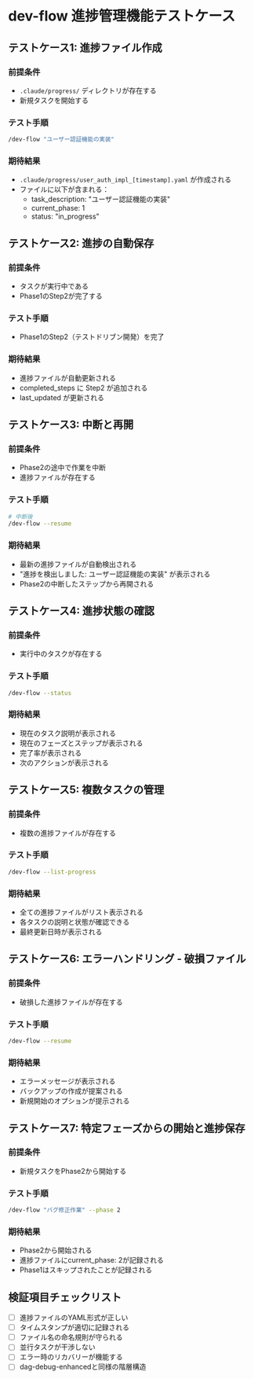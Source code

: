 # dev-flow 進捗管理機能テストケース

## テストケース1: 進捗ファイル作成
### 前提条件
- `.claude/progress/` ディレクトリが存在する
- 新規タスクを開始する

### テスト手順
```bash
/dev-flow "ユーザー認証機能の実装"
```

### 期待結果
- `.claude/progress/user_auth_impl_[timestamp].yaml` が作成される
- ファイルに以下が含まれる：
  - task_description: "ユーザー認証機能の実装"
  - current_phase: 1
  - status: "in_progress"

## テストケース2: 進捗の自動保存
### 前提条件
- タスクが実行中である
- Phase1のStep2が完了する

### テスト手順
- Phase1のStep2（テストドリブン開発）を完了

### 期待結果
- 進捗ファイルが自動更新される
- completed_steps に Step2 が追加される
- last_updated が更新される

## テストケース3: 中断と再開
### 前提条件
- Phase2の途中で作業を中断
- 進捗ファイルが存在する

### テスト手順
```bash
# 中断後
/dev-flow --resume
```

### 期待結果
- 最新の進捗ファイルが自動検出される
- "進捗を検出しました: ユーザー認証機能の実装" が表示される
- Phase2の中断したステップから再開される

## テストケース4: 進捗状態の確認
### 前提条件
- 実行中のタスクが存在する

### テスト手順
```bash
/dev-flow --status
```

### 期待結果
- 現在のタスク説明が表示される
- 現在のフェーズとステップが表示される
- 完了率が表示される
- 次のアクションが表示される

## テストケース5: 複数タスクの管理
### 前提条件
- 複数の進捗ファイルが存在する

### テスト手順
```bash
/dev-flow --list-progress
```

### 期待結果
- 全ての進捗ファイルがリスト表示される
- 各タスクの説明と状態が確認できる
- 最終更新日時が表示される

## テストケース6: エラーハンドリング - 破損ファイル
### 前提条件
- 破損した進捗ファイルが存在する

### テスト手順
```bash
/dev-flow --resume
```

### 期待結果
- エラーメッセージが表示される
- バックアップの作成が提案される
- 新規開始のオプションが提示される

## テストケース7: 特定フェーズからの開始と進捗保存
### 前提条件
- 新規タスクをPhase2から開始する

### テスト手順
```bash
/dev-flow "バグ修正作業" --phase 2
```

### 期待結果
- Phase2から開始される
- 進捗ファイルにcurrent_phase: 2が記録される
- Phase1はスキップされたことが記録される

## 検証項目チェックリスト
- [ ] 進捗ファイルのYAML形式が正しい
- [ ] タイムスタンプが適切に記録される
- [ ] ファイル名の命名規則が守られる
- [ ] 並行タスクが干渉しない
- [ ] エラー時のリカバリーが機能する
- [ ] dag-debug-enhancedと同様の階層構造